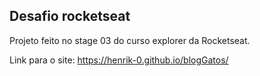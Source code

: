 ## Desafio rocketseat

Projeto feito no stage 03 do curso explorer da Rocketseat.

Link para o site: https://henrik-0.github.io/blogGatos/
